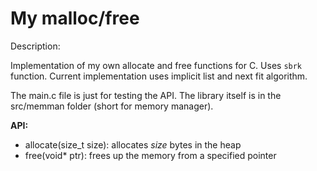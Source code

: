# My malloc/free

Description:

Implementation of my own allocate and free functions for C. Uses ``sbrk`` function. Current implementation uses implicit list and next fit algorithm.

The main.c file is just for testing the API. The library itself is in the src/memman folder (short for memory manager).

**API:**
- allocate(size_t size): allocates <i>size</i> bytes in the heap
- free(void* ptr): frees up the memory from a specified pointer

